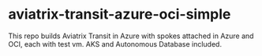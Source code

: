 # aviatrix-transit-azure-oci-simple
This repo builds Aviatrix Transit in Azure with spokes attached in Azure and OCI, each with test vm.  AKS and Autonomous Database included.
